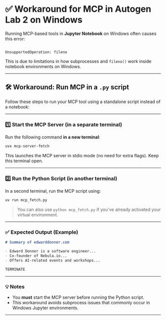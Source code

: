 # ✅ Workaround for MCP in Autogen Lab 2 on Windows

Running MCP-based tools in **Jupyter Notebook** on Windows often causes this error:

```

UnsupportedOperation: fileno

````

This is due to limitations in how subprocesses and `fileno()` work inside notebook environments on Windows.

---

## 🛠️ Workaround: Run MCP in a `.py` script

Follow these steps to run your MCP tool using a standalone script instead of a notebook:

---

### 1️⃣ Start the MCP Server (in a separate terminal)

Run the following command **in a new terminal**:

```bash
uvx mcp-server-fetch
````

This launches the MCP server in stdio mode (no need for extra flags). Keep this terminal open.

---

### 2️⃣ Run the Python Script (in another terminal)

In a second terminal, run the MCP script using:

```bash
uv run mcp_fetch.py
```

> You can also use `python mcp_fetch.py` if you've already activated your virtual environment.

---

### ✅ Expected Output (Example)

```markdown
# Summary of edwarddonner.com

- Edward Donner is a software engineer...
- Co-founder of Nebula.io...
- Offers AI-related events and workshops...

TERMINATE
```

---

### 💡 Notes

* You **must** start the MCP server before running the Python script.
* This workaround avoids subprocess issues that commonly occur in Windows Jupyter environments.

---

